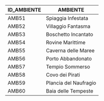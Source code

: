 | ID_AMBIENTE | AMBIENTE                           |
|-------------|------------------------------------|
| AMB51       | Spiaggia Infestata                 |
| AMB52       | Villaggio Fantasma                 |
| AMB53       | Boschetto Incantato                |
| AMB54       | Rovine Marittime                   |
| AMB55       | Caverna delle Maree                |
| AMB56       | Porto Abbandonato                  |
| AMB57       | Tempio Sommerso                    |
| AMB58       | Covo dei Pirati                    |
| AMB59       | Plancia del Naufragio              |
| AMB60       | Baia delle Tempeste                |
